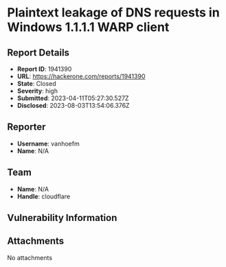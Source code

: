 # Plaintext leakage of DNS requests in Windows 1.1.1.1 WARP client

## Report Details
- **Report ID**: 1941390
- **URL**: https://hackerone.com/reports/1941390
- **State**: Closed
- **Severity**: high
- **Submitted**: 2023-04-11T05:27:30.527Z
- **Disclosed**: 2023-08-03T13:54:06.376Z

## Reporter
- **Username**: vanhoefm
- **Name**: N/A

## Team
- **Name**: N/A
- **Handle**: cloudflare

## Vulnerability Information


## Attachments
No attachments
